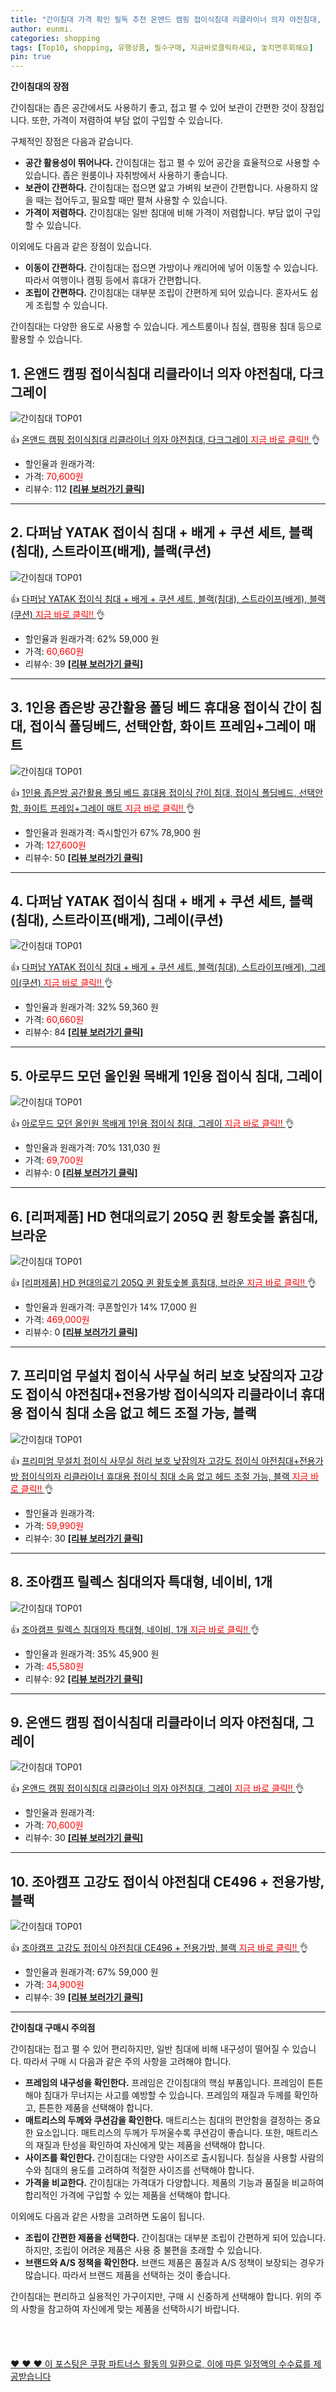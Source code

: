 ```yaml
---
title: "간이침대 가격 확인 필독 추천 온앤드 캠핑 접이식침대 리클라이너 의자 야전침대, 다크그레이 비교 장점 구매가이드"
author: eunmi.
categories: shopping
tags: [Top10, shopping, 유행상품, 필수구매, 지금바로클릭하세요, 놓치면후회해요]
pin: true
---
```

**간이침대의 장점**

간이침대는 좁은 공간에서도 사용하기 좋고, 접고 펼 수 있어 보관이 간편한 것이 장점입니다. 또한, 가격이 저렴하여 부담 없이 구입할 수 있습니다.

구체적인 장점은 다음과 같습니다.

* **공간 활용성이 뛰어나다.** 간이침대는 접고 펼 수 있어 공간을 효율적으로 사용할 수 있습니다. 좁은 원룸이나 자취방에서 사용하기 좋습니다.
* **보관이 간편하다.** 간이침대는 접으면 얇고 가벼워 보관이 간편합니다. 사용하지 않을 때는 접어두고, 필요할 때만 펼쳐 사용할 수 있습니다.
* **가격이 저렴하다.** 간이침대는 일반 침대에 비해 가격이 저렴합니다. 부담 없이 구입할 수 있습니다.

이외에도 다음과 같은 장점이 있습니다.

* **이동이 간편하다.** 간이침대는 접으면 가방이나 캐리어에 넣어 이동할 수 있습니다. 따라서 여행이나 캠핑 등에서 휴대가 간편합니다.
* **조립이 간편하다.** 간이침대는 대부분 조립이 간편하게 되어 있습니다. 혼자서도 쉽게 조립할 수 있습니다.

간이침대는 다양한 용도로 사용할 수 있습니다. 게스트룸이나 침실, 캠핑용 침대 등으로 활용할 수 있습니다.

   

## 1. 온앤드 캠핑 접이식침대 리클라이너 의자 야전침대, 다크그레이

![간이침대 TOP01](https://thumbnail8.coupangcdn.com/thumbnails/remote/230x230ex/image/vendor_inventory/22f6/9e7f651b4c3094b111682c99e58483fd763d6d931e85d8f062b9f56d2aa1.jpg)


👍 [온앤드 캠핑 접이식침대 리클라이너 의자 야전침대, 다크그레이 <font color=red> 지금 바로 클릭!! </font> ](https://link.coupang.com/re/AFFSDP?lptag=AF3617701&subid=GithubCoopas&pageKey=7148001322&traceid=V0-153&itemId=18355704215&vendorItemId=85350190049) 👌 


- 할인율과 원래가격: 
- 가격: <span style='color:red'>70,600원</span>
- 리뷰수: 112  [**[리뷰 보러가기 클릭]**](https://link.coupang.com/re/AFFSDP?lptag=AF3617701&subid=GithubCoopas&pageKey=7148001322&traceid=V0-153&itemId=18355704215&vendorItemId=85350190049)

---


   

## 2. 다퍼남 YATAK 접이식 침대 + 배게 + 쿠션 세트, 블랙(침대), 스트라이프(배게), 블랙(쿠션)

![간이침대 TOP01](https://thumbnail7.coupangcdn.com/thumbnails/remote/230x230ex/image/retail/images/2022/11/21/17/4/81207992-8b38-4c47-874e-bf6755982b67.jpg)


👍 [다퍼남 YATAK 접이식 침대 + 배게 + 쿠션 세트, 블랙(침대), 스트라이프(배게), 블랙(쿠션) <font color=red> 지금 바로 클릭!! </font> ](https://link.coupang.com/re/AFFSDP?lptag=AF3617701&subid=GithubCoopas&pageKey=6937075809&traceid=V0-153&itemId=16808345799&vendorItemId=83988688463) 👌 


- 할인율과 원래가격: 62%  59,000   원
- 가격: <span style='color:red'>60,660원</span>
- 리뷰수: 39  [**[리뷰 보러가기 클릭]**](https://link.coupang.com/re/AFFSDP?lptag=AF3617701&subid=GithubCoopas&pageKey=6937075809&traceid=V0-153&itemId=16808345799&vendorItemId=83988688463)

---


   

## 3. 1인용 좁은방 공간활용 폴딩 베드 휴대용 접이식 간이 침대, 접이식 폴딩베드, 선택안함, 화이트 프레임+그레이 매트

![간이침대 TOP01](https://thumbnail6.coupangcdn.com/thumbnails/remote/230x230ex/image/vendor_inventory/379e/b700eaff5698f73c7bf0150806e821aef01db8bfcc8f6910264d80b3a25e.jpg)


👍 [1인용 좁은방 공간활용 폴딩 베드 휴대용 접이식 간이 침대, 접이식 폴딩베드, 선택안함, 화이트 프레임+그레이 매트 <font color=red> 지금 바로 클릭!! </font> ](https://link.coupang.com/re/AFFSDP?lptag=AF3617701&subid=GithubCoopas&pageKey=6713284041&traceid=V0-153&itemId=15592881031&vendorItemId=86635326078) 👌 


- 할인율과 원래가격: 즉시할인가 67%  78,900   원
- 가격: <span style='color:red'>127,600원</span>
- 리뷰수: 50  [**[리뷰 보러가기 클릭]**](https://link.coupang.com/re/AFFSDP?lptag=AF3617701&subid=GithubCoopas&pageKey=6713284041&traceid=V0-153&itemId=15592881031&vendorItemId=86635326078)

---


   

## 4. 다퍼남 YATAK 접이식 침대 + 배게 + 쿠션 세트, 블랙(침대), 스트라이프(배게), 그레이(쿠션)

![간이침대 TOP01](https://thumbnail8.coupangcdn.com/thumbnails/remote/230x230ex/image/retail/images/2022/11/21/17/3/ba158e16-f790-41f7-b196-0b3cba6b95fe.jpg)


👍 [다퍼남 YATAK 접이식 침대 + 배게 + 쿠션 세트, 블랙(침대), 스트라이프(배게), 그레이(쿠션) <font color=red> 지금 바로 클릭!! </font> ](https://link.coupang.com/re/AFFSDP?lptag=AF3617701&subid=GithubCoopas&pageKey=6937075809&traceid=V0-153&itemId=16808345795&vendorItemId=83988688439) 👌 


- 할인율과 원래가격: 32%  59,360   원
- 가격: <span style='color:red'>60,660원</span>
- 리뷰수: 84  [**[리뷰 보러가기 클릭]**](https://link.coupang.com/re/AFFSDP?lptag=AF3617701&subid=GithubCoopas&pageKey=6937075809&traceid=V0-153&itemId=16808345795&vendorItemId=83988688439)

---


   

## 5. 아로무드 모던 올인원 목배게 1인용 접이식 침대, 그레이

![간이침대 TOP01](https://thumbnail9.coupangcdn.com/thumbnails/remote/230x230ex/image/rs_quotation_api/pqckks6k/38ba9a1957134d25a7d29d72181db797.jpg)


👍 [아로무드 모던 올인원 목배게 1인용 접이식 침대, 그레이 <font color=red> 지금 바로 클릭!! </font> ](https://link.coupang.com/re/AFFSDP?lptag=AF3617701&subid=GithubCoopas&pageKey=7104306562&traceid=V0-153&itemId=17741975535&vendorItemId=84906591898) 👌 


- 할인율과 원래가격: 70%  131,030   원
- 가격: <span style='color:red'>69,700원</span>
- 리뷰수: 0  [**[리뷰 보러가기 클릭]**](https://link.coupang.com/re/AFFSDP?lptag=AF3617701&subid=GithubCoopas&pageKey=7104306562&traceid=V0-153&itemId=17741975535&vendorItemId=84906591898)

---


   

## 6. [리퍼제품] HD 현대의료기 205Q 퀸 황토숯볼 흙침대, 브라운

![간이침대 TOP01](https://thumbnail7.coupangcdn.com/thumbnails/remote/230x230ex/image/vendor_inventory/d4bc/c4bfbebf8db587c20df41db3ef1c11ccf2b7ba6a500741056290d0ef97ff.jpg)


👍 [[리퍼제품] HD 현대의료기 205Q 퀸 황토숯볼 흙침대, 브라운 <font color=red> 지금 바로 클릭!! </font> ](https://link.coupang.com/re/AFFSDP?lptag=AF3617701&subid=GithubCoopas&pageKey=5008203767&traceid=V0-153&itemId=6702416234&vendorItemId=73996038162) 👌 


- 할인율과 원래가격: 쿠폰할인가 14%  17,000   원
- 가격: <span style='color:red'>469,000원</span>
- 리뷰수: 0  [**[리뷰 보러가기 클릭]**](https://link.coupang.com/re/AFFSDP?lptag=AF3617701&subid=GithubCoopas&pageKey=5008203767&traceid=V0-153&itemId=6702416234&vendorItemId=73996038162)

---


   

## 7. 프리미엄 무설치 접이식 사무실 허리 보호 낮잠의자 고강도 접이식 야전침대+전용가방 접이식의자 리클라이너 휴대용 접이식 침대 소음 없고 헤드 조절 가능, 블랙

![간이침대 TOP01](https://thumbnail8.coupangcdn.com/thumbnails/remote/230x230ex/image/vendor_inventory/f308/2cc38d050fbf7a05544c1c23566c44a7f082d01dd468c46eca5bfbe11c90.jpg)


👍 [프리미엄 무설치 접이식 사무실 허리 보호 낮잠의자 고강도 접이식 야전침대+전용가방 접이식의자 리클라이너 휴대용 접이식 침대 소음 없고 헤드 조절 가능, 블랙 <font color=red> 지금 바로 클릭!! </font> ](https://link.coupang.com/re/AFFSDP?lptag=AF3617701&subid=GithubCoopas&pageKey=7506315109&traceid=V0-153&itemId=19659089861&vendorItemId=87122414604) 👌 


- 할인율과 원래가격: 
- 가격: <span style='color:red'>59,990원</span>
- 리뷰수: 30  [**[리뷰 보러가기 클릭]**](https://link.coupang.com/re/AFFSDP?lptag=AF3617701&subid=GithubCoopas&pageKey=7506315109&traceid=V0-153&itemId=19659089861&vendorItemId=87122414604)

---


   

## 8. 조아캠프 릴렉스 침대의자 특대형, 네이비, 1개

![간이침대 TOP01](https://thumbnail7.coupangcdn.com/thumbnails/remote/230x230ex/image/product/image/vendoritem/2019/04/09/3295704078/c73c7a51-3fd8-4406-92e9-fa0ef5a47464.jpg)


👍 [조아캠프 릴렉스 침대의자 특대형, 네이비, 1개 <font color=red> 지금 바로 클릭!! </font> ](https://link.coupang.com/re/AFFSDP?lptag=AF3617701&subid=GithubCoopas&pageKey=37366733&traceid=V0-153&itemId=137611616&vendorItemId=3295704078) 👌 


- 할인율과 원래가격: 35%  45,900   원
- 가격: <span style='color:red'>45,580원</span>
- 리뷰수: 92  [**[리뷰 보러가기 클릭]**](https://link.coupang.com/re/AFFSDP?lptag=AF3617701&subid=GithubCoopas&pageKey=37366733&traceid=V0-153&itemId=137611616&vendorItemId=3295704078)

---


   

## 9. 온앤드 캠핑 접이식침대 리클라이너 의자 야전침대, 그레이

![간이침대 TOP01](https://thumbnail9.coupangcdn.com/thumbnails/remote/230x230ex/image/vendor_inventory/e496/30323eb31e69634eea625ff6527f12e6ee4bee08551eae70ca23e9dfe4c0.jpg)


👍 [온앤드 캠핑 접이식침대 리클라이너 의자 야전침대, 그레이 <font color=red> 지금 바로 클릭!! </font> ](https://link.coupang.com/re/AFFSDP?lptag=AF3617701&subid=GithubCoopas&pageKey=7148001322&traceid=V0-153&itemId=17964513345&vendorItemId=85125947769) 👌 


- 할인율과 원래가격: 
- 가격: <span style='color:red'>70,600원</span>
- 리뷰수: 30  [**[리뷰 보러가기 클릭]**](https://link.coupang.com/re/AFFSDP?lptag=AF3617701&subid=GithubCoopas&pageKey=7148001322&traceid=V0-153&itemId=17964513345&vendorItemId=85125947769)

---


   

## 10. 조아캠프 고강도 접이식 야전침대 CE496 + 전용가방, 블랙

![간이침대 TOP01](https://thumbnail8.coupangcdn.com/thumbnails/remote/230x230ex/image/retail/images/2020/07/23/18/4/5078afe6-4ba2-42b3-87b3-a36039ae7572.jpg)


👍 [조아캠프 고강도 접이식 야전침대 CE496 + 전용가방, 블랙 <font color=red> 지금 바로 클릭!! </font> ](https://link.coupang.com/re/AFFSDP?lptag=AF3617701&subid=GithubCoopas&pageKey=63992161&traceid=V0-153&itemId=217304248&vendorItemId=71191419582) 👌 


- 할인율과 원래가격: 67%  59,000   원
- 가격: <span style='color:red'>34,900원</span>
- 리뷰수: 39  [**[리뷰 보러가기 클릭]**](https://link.coupang.com/re/AFFSDP?lptag=AF3617701&subid=GithubCoopas&pageKey=63992161&traceid=V0-153&itemId=217304248&vendorItemId=71191419582)

---
**간이침대 구매시 주의점**

간이침대는 접고 펼 수 있어 편리하지만, 일반 침대에 비해 내구성이 떨어질 수 있습니다. 따라서 구매 시 다음과 같은 주의 사항을 고려해야 합니다.

* **프레임의 내구성을 확인한다.** 프레임은 간이침대의 핵심 부품입니다. 프레임이 튼튼해야 침대가 무너지는 사고를 예방할 수 있습니다. 프레임의 재질과 두께를 확인하고, 튼튼한 제품을 선택해야 합니다.
* **매트리스의 두께와 쿠션감을 확인한다.** 매트리스는 침대의 편안함을 결정하는 중요한 요소입니다. 매트리스의 두께가 두꺼울수록 쿠션감이 좋습니다. 또한, 매트리스의 재질과 탄성을 확인하여 자신에게 맞는 제품을 선택해야 합니다.
* **사이즈를 확인한다.** 간이침대는 다양한 사이즈로 출시됩니다. 침실을 사용할 사람의 수와 침대의 용도를 고려하여 적절한 사이즈를 선택해야 합니다.
* **가격을 비교한다.** 간이침대는 가격대가 다양합니다. 제품의 기능과 품질을 비교하여 합리적인 가격에 구입할 수 있는 제품을 선택해야 합니다.

이외에도 다음과 같은 사항을 고려하면 도움이 됩니다.

* **조립이 간편한 제품을 선택한다.** 간이침대는 대부분 조립이 간편하게 되어 있습니다. 하지만, 조립이 어려운 제품은 사용 중 불편을 초래할 수 있습니다.
* **브랜드와 A/S 정책을 확인한다.** 브랜드 제품은 품질과 A/S 정책이 보장되는 경우가 많습니다. 따라서 브랜드 제품을 선택하는 것이 좋습니다.

간이침대는 편리하고 실용적인 가구이지만, 구매 시 신중하게 선택해야 합니다. 위의 주의 사항을 참고하여 자신에게 맞는 제품을 선택하시기 바랍니다.<br><br><br><br><br> [ ❤ ❤ ❤ 이 포스팅은 쿠팡 파트너스 활동의 일환으로, 이에 따른 일정액의 수수료를 제공받습니다](https://link.coupang.com/a/bcEFyh)